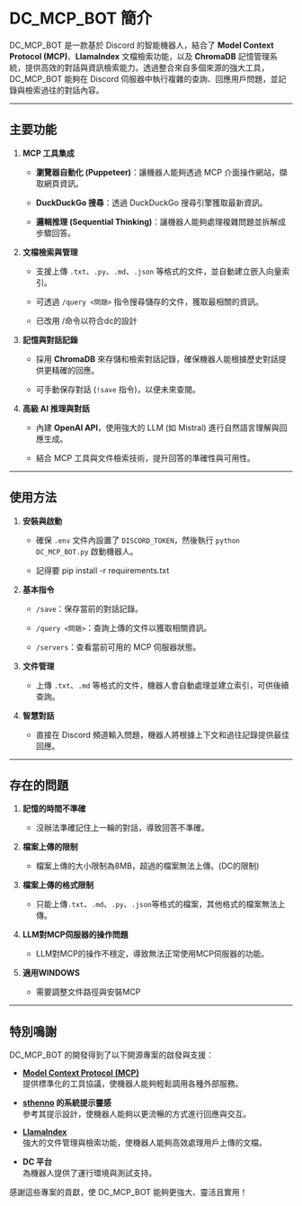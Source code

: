 # DC_MCP_BOT 簡介

DC_MCP_BOT 是一款基於 Discord 的智能機器人，結合了 **Model Context Protocol (MCP)**、**LlamaIndex** 文檔檢索功能，以及 **ChromaDB** 記憶管理系統，提供高效的對話與資訊檢索能力。透過整合來自多個來源的強大工具，DC_MCP_BOT 能夠在 Discord 伺服器中執行複雜的查詢、回應用戶問題，並記錄與檢索過往的對話內容。

---
## 主要功能

1. **MCP 工具集成**  

   - **瀏覽器自動化 (Puppeteer)**：讓機器人能夠透過 MCP 介面操作網站，擷取網頁資訊。  

   - **DuckDuckGo 搜尋**：透過 DuckDuckGo 搜尋引擎獲取最新資訊。  

   - **邏輯推理 (Sequential Thinking)**：讓機器人能夠處理複雜問題並拆解成步驟回答。

3. **文檔檢索與管理**  

   - 支援上傳 `.txt`、`.py`、`.md`、`.json` 等格式的文件，並自動建立嵌入向量索引。  

   - 可透過 `/query <問題>` 指令搜尋儲存的文件，獲取最相關的資訊。

   - 已改用 /命令以符合dc的設計

5. **記憶與對話記錄**  

   - 採用 **ChromaDB** 來存儲和檢索對話記錄，確保機器人能根據歷史對話提供更精確的回應。  

   - 可手動保存對話 (`!save` 指令)，以便未來查閱。

6. **高級 AI 推理與對話**  

   - 內建 **OpenAI API**，使用強大的 LLM (如 Mistral) 進行自然語言理解與回應生成。  

   - 結合 MCP 工具與文件檢索技術，提升回答的準確性與可用性。  

---

## 使用方法

1. **安裝與啟動**  

   - 確保 `.env` 文件內設置了 `DISCORD_TOKEN`，然後執行 `python DC_MCP_BOT.py` 啟動機器人。

   - 記得要 pip install -r requirements.txt
     
3. **基本指令**

   - `/save`：保存當前的對話記錄。

   - `/query <問題>`：查詢上傳的文件以獲取相關資訊。

   - `/servers`：查看當前可用的 MCP 伺服器狀態。

5. **文件管理**

   - 上傳 `.txt`、`.md` 等格式的文件，機器人會自動處理並建立索引，可供後續查詢。

6. **智慧對話**

   - 直接在 Discord 頻道輸入問題，機器人將根據上下文和過往記錄提供最佳回應。

---
## 存在的問題

1. **記憶的時間不準確**

   - 沒辦法準確記住上一輪的對話，導致回答不準確。

3. **檔案上傳的限制**

   - 檔案上傳的大小限制為8MB，超過的檔案無法上傳。(DC的限制)

4. **檔案上傳的格式限制**

   - 只能上傳`.txt`、`.md`、`.py`、`.json`等格式的檔案，其他格式的檔案無法上傳。

5. **LLM對MCP伺服器的操作問題**

   - LLM對MCP的操作不穩定，導致無法正常使用MCP伺服器的功能。

6. **適用WINDOWS**

   - 需要調整文件路徑與安裝MCP
   
---
## 特別鳴謝

DC_MCP_BOT 的開發得到了以下開源專案的啟發與支援：

- **[Model Context Protocol (MCP)](https://github.com/modelcontextprotocol/servers)**  
  提供標準化的工具協議，使機器人能夠輕鬆調用各種外部服務。

- **[sthenno](https://huggingface.co/sthenno) 的系統提示靈感**  
  參考其提示設計，使機器人能夠以更流暢的方式進行回應與交互。

- **[LlamaIndex](https://gpt-index.readthedocs.io/)**  
  強大的文件管理與檢索功能，使機器人能夠高效處理用戶上傳的文檔。

- **DC 平台**  
  為機器人提供了運行環境與測試支持。

感謝這些專案的貢獻，使 DC_MCP_BOT 能夠更強大、靈活且實用！
